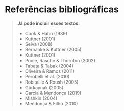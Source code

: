 # Referências bibliográficas

> **Já pode incluir esses textos:**
>
> - Cook & Hahn (1989)
> - Kuttner (2001)
> - Selva (2008)
> - Bernanke & Kuttner (2005)
> - Kuttner (2001)
> - Poole, Rasche & Thornton (2002)
> - Tabata & Tabak (2004)
> - Oliveira & Ramos (2011)
> - Perobelli et al. (2010)
> - Robitaille & Roush (2005)
> - Gürkaynak (2005)
> - Garcia & Mendonça (2019)
> - Mishkin (2004)
> - Mendonça & Filho (2010)
